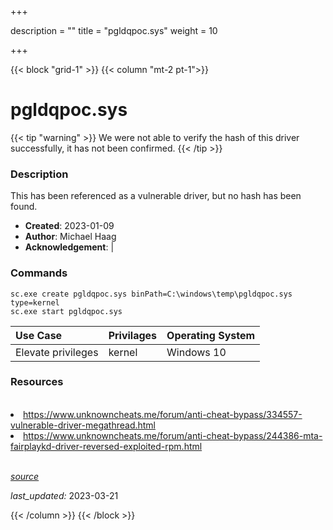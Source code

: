 +++

description = ""
title = "pgldqpoc.sys"
weight = 10

+++


{{< block "grid-1" >}}
{{< column "mt-2 pt-1">}}


# pgldqpoc.sys 


{{< tip "warning" >}}
We were not able to verify the hash of this driver successfully, it has not been confirmed.
{{< /tip >}}


### Description

This has been referenced as a vulnerable driver, but no hash has been found.

- **Created**: 2023-01-09
- **Author**: Michael Haag
- **Acknowledgement**:  | [](https://twitter.com/)

### Commands

```
sc.exe create pgldqpoc.sys binPath=C:\windows\temp\pgldqpoc.sys type=kernel
sc.exe start pgldqpoc.sys
```

| Use Case | Privilages | Operating System | 
|:---- | ---- | ---- |
| Elevate privileges | kernel | Windows 10 |

### Resources
<br>
<li><a href="https://www.unknowncheats.me/forum/anti-cheat-bypass/334557-vulnerable-driver-megathread.html">https://www.unknowncheats.me/forum/anti-cheat-bypass/334557-vulnerable-driver-megathread.html</a></li>
<li><a href="https://www.unknowncheats.me/forum/anti-cheat-bypass/244386-mta-fairplaykd-driver-reversed-exploited-rpm.html">https://www.unknowncheats.me/forum/anti-cheat-bypass/244386-mta-fairplaykd-driver-reversed-exploited-rpm.html</a></li>
<br>



[*source*](https://github.com/magicsword-io/LOLDrivers/tree/main/yaml/pgldqpoc.sys.yml)

*last_updated:* 2023-03-21








{{< /column >}}
{{< /block >}}
